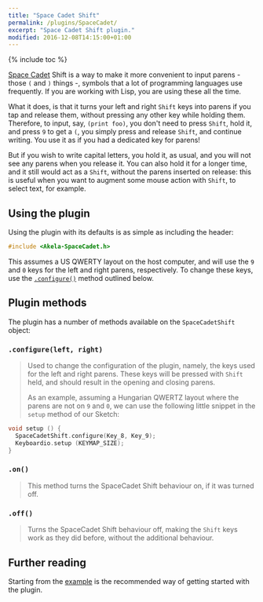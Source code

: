 ```yaml
---
title: "Space Cadet Shift"
permalink: /plugins/SpaceCadet/
excerpt: "Space Cadet Shift plugin."
modified: 2016-12-08T14:15:00+01:00
---
```


{% include toc %}

[Space Cadet][space-cadet] Shift is a way to make it more convenient to input
parens - those `(` and `)` things -, symbols that a lot of programming languages
use frequently. If you are working with Lisp, you are using these all the time.

What it does, is that it turns your left and right `Shift` keys into parens if
you tap and release them, without pressing any other key while holding them.
Therefore, to input, say, `(print foo)`, you don't need to press `Shift`, hold
it, and press `9` to get a `(`, you simply press and release `Shift`, and
continue writing. You use it as if you had a dedicated key for parens!

But if you wish to write capital letters, you hold it, as usual, and you will
not see any parens when you release it. You can also hold it for a longer time,
and it still would act as a `Shift`, without the parens inserted on release:
this is useful when you want to augment some mouse action with `Shift`, to
select text, for example.

 [space-cadet]: https://en.wikipedia.org/wiki/Space-cadet_keyboard

## Using the plugin

Using the plugin with its defaults is as simple as including the header:

```c++
#include <Akela-SpaceCadet.h>
```

This assumes a US QWERTY layout on the host computer, and will use the `9` and
`0` keys for the left and right parens, respectively. To change these keys, use
the [`.configure()`](#configureleft-right) method outlined below.

## Plugin methods

The plugin has a number of methods available on the `SpaceCadetShift` object:

### `.configure(left, right)`

> Used to change the configuration of the plugin, namely, the keys used for the
> left and right parens. These keys will be pressed with `Shift` held, and
> should result in the opening and closing parens.
>
> As an example, assuming a Hungarian QWERTZ layout where the parens are not on
> `9` and `0`, we can use the following little snippet in the `setup` method of
> our Sketch:

```c++
void setup () {
  SpaceCadetShift.configure(Key_8, Key_9);
  Keyboardio.setup (KEYMAP_SIZE);
}
```

### `.on()`

> This method turns the SpaceCadet Shift behaviour on, if it was turned off.

### `.off()`

> Turns the SpaceCadet Shift behaviour off, making the `Shift` keys work as they
> did before, without the additional behaviour.

## Further reading

Starting from the [example][plugin:example] is the recommended way of getting
started with the plugin.

 [plugin:example]: https://github.com/algernon/Akela/blob/master/lib/Akela-SpaceCadet/examples/SpaceCadet/SpaceCadet.ino

